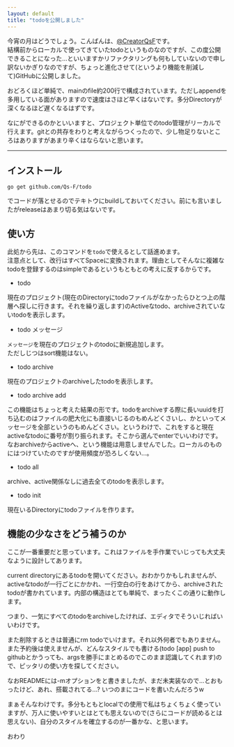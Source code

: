 ```yaml
---
layout: default
title: "todoを公開しました"
---
```


今宵の月はどうでしょう。こんばんは、[@CreatorQsF](http://f.9en.co/?move=mainSns)です。  
結構前からローカルで使ってきていたtodoというものなのですが、この度公開できることになった…といいますかリファクタリングも何もしていないので申し訳ないかぎりなのですが、ちょっと進化させて(というより機能を削減して)GitHubに公開しました。

おどろくほど単純で、mainのfile約200行で構成されています。ただしappendを多用している面がありますので速度はさほど早くはないです。多分Directoryが深くなるほど遅くなるはずです。

なにができるのかといいますと、プロジェクト単位でのtodo管理がリーカルで行えます。gitとの共存をわりと考えながらつくったので、少し物足りないところはありますがあまり辛くはならないと思います。

***

## インストール

`go get github.com/Qs-F/todo`

でコードが落とせるのでテキトウにbuildしておいてください。前にも言いましたがreleaseはあまり切る気はないです。

## 使い方

此処から先は、このコマンドを`todo`で使えるとして話進めます。  
注意点として、改行はすべてSpaceに変換されます。理由としてそんなに複雑なtodoを登録するのはsimpleであるというもともとの考えに反するからです。

- todo

現在のプロジェクト(現在のDirectoryにtodoファイルがなかったらひとつ上の階層へ探しに行きます。それを繰り返します)のActiveなtodo、archiveされていないtodoを表示します。

- todo メッセージ

`メッセージ`を現在のプロジェクトのtodoに新規追加します。  
ただしじつはsort機能はない。

- todo archive

現在のプロジェクトのarchiveしたtodoを表示します。

- todo archive add

この機能はちょっと考えた結果の形です。todoをarchiveする際に長いuuidを打ち込むのはファイルの肥大化にも直接いじるのもめんどくさいし、かといってメッセージを全部というのもめんどくさい。というわけで、これをすると現在activeなtodoに番号が割り振られます。そこから選んでenterでいいわけです。なおarchiveからactiveへ、という機能は用意しませんでした。ローカルのものにはつけていたのですが使用頻度が恐ろしくない…。

- todo all

archive、active関係なしに過去全てのtodoを表示します。

- todo init

現在いるDirectoryにtodoファイルを作ります。

## 機能の少なさをどう補うのか

ここが一番重要だと思っています。これはファイルを手作業でいじっても大丈夫なように設計してあります。

current directoryにあるtodoを開いてください。おわかりかもしれませんが、activeなtodoが一行ごとにかかれ、一行空白の行をあけてから、archiveされたtodoが書かれています。内部の構造はとても単純で、まったくこの通りに動作します。

つまり、一気にすべてのtodoをarchiveしたければ、エディタでそういじればいいわけです。

また削除するときは普通にrm todoでいけます。それ以外何者でもありません。  
また予約後は使えませんが、どんなスタイルでも書ける(todo [app] push to githubとかうっても、argsを勝手にまとめるのでこのまま認識してくれます)ので、ピッタリの使い方を探してください。

なおREADMEには-mオプションをと書きましたが、まだ未実装なので…とおもったけど、あれ、搭載されてる…? いつのまにコードを書いたんだろうw

まぁそんなわけです。多分もともとlocalでの使用で私はちょくちょく使っていますが、万人に使いやすいとはとても思えないので(さらにコードが読めるとは思えない)、自分のスタイルを確立するのが一番かな、と思います。

おわり
